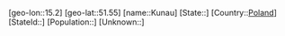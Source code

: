 ﻿---
location: [51.55,15.2]
type: City
tags:
- geo/City


SpocWebEntityId: 31692
isDeleted: false
confidential: public

---
[geo-lon::15.2]
[geo-lat::51.55]
[name::Kunau]
[State::]
[Country::[Poland](geo/Continent/Europe/Poland.md)]
[StateId::]
[Population::]
[Unknown::]

